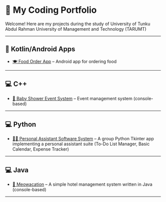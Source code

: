 # 🌟 My Coding Portfolio

Welcome! Here are my projects during the study of University of Tunku Abdul Rahman University of Management and Technology (TARUMT)

---

## 📱 Kotlin/Android Apps
- [🍽️ Food Order App](https://github.com/ChloeXYean/RasaGo.git) – Android app for ordering food 

---

## 💻 C++
- [🎉 Baby Shower Event System](https://github.com/ChloeXYean/BabyShowerEventSystem.git) – Event management system (console-based)

---

## 💻 Python
- [🧑‍💻 Personal Assistant Software System](https://github.com/ChloeXYean/Personal-Assistant-Software-System.git) – A group Python Tkinter app implementing a personal assistant suite (To-Do List Manager, Basic Calendar, Expense Tracker)

---

## 💻 Java
- [🐾 Meowacation](https://github.com/ChloeXYean/Meowacation.git) – A simple hotel management system written in Java (console-based)

---
